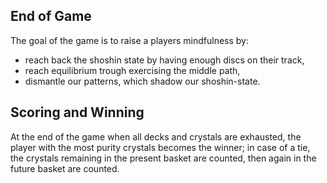 ## End of Game

The goal of the game is to raise a players mindfulness by: 
- reach back the shoshin state by having enough discs on their track,
- reach equilibrium trough exercising the middle path, 
- dismantle our patterns, which shadow our shoshin-state.

## Scoring and Winning

At the end of the game when all decks and crystals are exhausted, the player with the most purity crystals becomes the winner; in case of a tie, the crystals remaining in the present basket are counted, then again in the future basket are counted.
